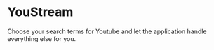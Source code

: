 YouStream
=========

Choose your search terms for Youtube and let the application handle everything else for you.
